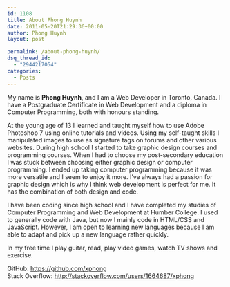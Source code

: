 ```yaml
---
id: 1108
title: About Phong Huynh
date: 2011-05-20T21:29:36+00:00
author: Phong Huynh
layout: post

permalink: /about-phong-huynh/
dsq_thread_id:
  - "2944217054"
categories:
  - Posts
---
```

My name is **Phong Huynh**, and I am a Web Developer in Toronto, Canada. I have a Postgraduate Certificate in Web Development and a diploma in Computer Programming, both with honours standing.

At the young age of 13 I learned and taught myself how to use Adobe Photoshop 7 using online tutorials and videos. Using my self-taught skills I manipulated images to use as signature tags on forums and other various websites. During high school I started to take graphic design courses and programming courses. When I had to choose my post-secondary education I was stuck between choosing either graphic design or computer programming. I ended up taking computer programming because it was more versatile and I seem to enjoy it more. I&#8217;ve always had a passion for graphic design which is why I think web development is perfect for me. It has the combination of both design and code.

I have been coding since high school and I have completed my studies of Computer Programming and Web Development at Humber College. I used to generally code with Java, but now I mainly code in HTML/CSS and JavaScript. However, I am open to learning new languages because I am able to adapt and pick up a new language rather quickly.

In my free time I play guitar, read, play video games, watch TV shows and exercise.

GitHub: <a title="GitHub" href="https://github.com/xphong" target="_blank">https://github.com/xphong<br /> </a>Stack Overflow: <a title="Stack Overflow" href="http://stackoverflow.com/users/1664687/xphong" target="_blank">http://stackoverflow.com/users/1664687/xphong</a>